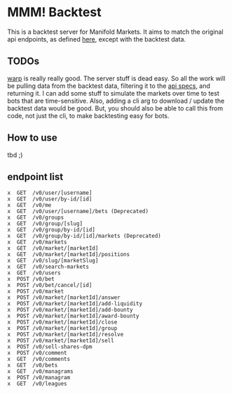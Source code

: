 # MMM! Backtest

This is a backtest server for Manifold Markets. It aims to match the original api endpoints, as defined [here](https://docs.manifold.markets/api), except with the backtest data.

## TODOs

[warp](https://docs.rs/warp/latest/warp/) is really really good. The server stuff is
dead easy. So all the work will be pulling data from the backtest data, filtering it to the [api specs](https://docs.manifold.markets/api), and returning it. I can add some stuff to simulate the markets over time to test bots that are time-sensitive. Also, adding a cli arg to download / update the backtest data would be good. But, you should also be able to call this from code, not just the cli, to make backtesting easy for bots.

## How to use

tbd ;)

## endpoint list

```
x  GET  /v0/user/[username]
x  GET  /v0/user/by-id/[id]
x  GET  /v0/me
x  GET  /v0/user/[username]/bets (Deprecated)
x  GET  /v0/groups
x  GET  /v0/group/[slug]
x  GET  /v0/group/by-id/[id]
x  GET  /v0/group/by-id/[id]/markets (Deprecated)
x  GET  /v0/markets
x  GET  /v0/market/[marketId]
x  GET  /v0/market/[marketId]/positions
x  GET  /v0/slug/[marketSlug]
x  GET  /v0/search-markets
x  GET  /v0/users
x  POST /v0/bet
x  POST /v0/bet/cancel/[id]
x  POST /v0/market
x  POST /v0/market/[marketId]/answer
x  POST /v0/market/[marketId]/add-liquidity
x  POST /v0/market/[marketId]/add-bounty
x  POST /v0/market/[marketId]/award-bounty
x  POST /v0/market/[marketId]/close
x  POST /v0/market/[marketId]/group
x  POST /v0/market/[marketId]/resolve
x  POST /v0/market/[marketId]/sell
x  POST /v0/sell-shares-dpm
x  POST /v0/comment
x  GET  /v0/comments
x  GET  /v0/bets
x  GET  /v0/managrams
x  POST /v0/managram
x  GET  /v0/leagues
```
